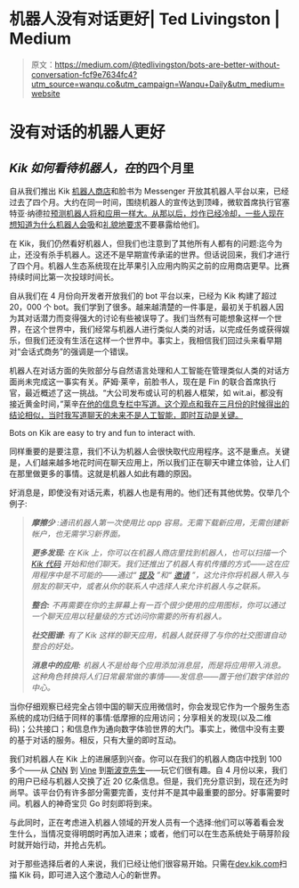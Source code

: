 # 机器人没有对话更好| Ted Livingston | Medium

> 原文：<https://medium.com/@tedlivingston/bots-are-better-without-conversation-fcf9e7634fc4?utm_source=wanqu.co&utm_campaign=Wanqu+Daily&utm_medium=website>

# **没有对话的机器人更好**

## *Kik 如何看待机器人，在*的四个月里



自从我们推出 Kik [机器人商店](https://bots.kik.com/#/)和脸书为 Messenger 开放其机器人平台以来，已经过去了四个月。大约在同一时间，围绕机器人的宣传达到顶峰，微软首席执行官塞特亚·纳德拉[预测机器人将和应用一样大。从那以后，炒作已经冷却，一些人现在想知道](http://www.techrepublic.com/article/satya-nadella-software-bots-will-be-as-big-as-mobile-apps/)[为什么机器人会吸](https://techcrunch.com/2016/05/29/why-do-chatbots-suck/)和[礼貌地要求](https://www.theguardian.com/technology/2016/apr/29/please-facebook-dont-make-me-speak-to-your-awful-chatbots)不要暴露给他们。

在 Kik，我们仍然看好机器人，但我们也注意到了其他所有人都有的问题:迄今为止，还没有杀手机器人。这还不是早期宣传承诺的世界。但话说回来，我们才进行了四个月。机器人生态系统现在比苹果引入应用内购买之前的应用商店更早。比赛持续时间比第一次投球时间长。

自从我们在 4 月份向开发者开放我们的 bot 平台以来，已经为 Kik 构建了超过 20，000 个 bot。我们学到了很多。越来越清楚的一件事是，最初关于机器人因为其对话潜力而变得强大的讨论有些被误导了。我们当然有可能想象这样一个世界，在这个世界中，我们经常与机器人进行类似人类的对话，以完成任务或获得娱乐，但我们还没有生活在这样一个世界中。事实上，我相信我们回过头来看早期对“会话式商务”的强调是一个错误。

机器人在对话方面的失败部分与自然语言处理和人工智能在管理类似人类的对话方面尚未完成这一事实有关。萨姆·莱辛，前脸书人，现在是 Fin 的联合首席执行官，最近概述了这一挑战。“大公司发布或认可的机器人框架，如 wit.ai，都没有接近黄金时间，”莱辛[在他的信息专栏中写道。这个观点和我在三月份的时候得出的结论相似，当时我写道聊天的未来不是人工智能，即时互动是关键。](https://www.theinformation.com/bots-in-2016-mid-year-check-in)



Bots on Kik are easy to try and fun to interact with.



同样重要的是要注意，我们不认为机器人会很快取代应用程序。这不是重点。关键是，人们越来越多地花时间在聊天应用上，所以我们正在聊天中建立体验，让人们在那里做更多的事情。这就是机器人如此有趣的原因。

好消息是，即使没有对话元素，机器人也是有用的。他们还有其他优势。仅举几个例子:

> ***摩擦少*** *:通讯机器人第一次使用比 app 容易。无需下载新应用，无需创建新帐户，也无需学习新界面。*
> 
> ***更多发现:*** *在 Kik 上，你可以在机器人商店里找到机器人，也可以扫描一个* [*Kik 代码*](https://blog.kik.com/2016/08/09/what-are-kik-codes/) *开始和他们聊天。我们还推出了机器人有机传播的方式——这在应用程序中是不可能的——通过“* [*提及*](https://blog.kik.com/2016/04/22/5-fun-ways-to-use-mentions-on-kik/) *”和“* [*邀请*](https://blog.kik.com/2016/07/07/invite-friends-bot-experiences-kik/) *”，这允许你将机器人带入与朋友的聊天中，或者从你的联系人中选择人来允许机器人与之联系。*
> 
> ***整合:*** *不再需要在你的主屏幕上有一百个很少使用的应用图标，你可以通过一个聊天应用以轻量级的方式访问你需要的所有机器人。*
> 
> ***社交图谱:*** *有了 Kik 这样的聊天应用，机器人就获得了与你的社交图谱自动整合的好处。*
> 
> ***消息中的应用:*** *机器人不是给每个应用添加消息层，而是将应用带入消息。这种角色转换将人们日常最常做的事情——发信息——置于他们数字体验的中心。*

当你仔细观察已经完全占领中国的聊天应用微信时，你会发现它作为一个服务生态系统的成功归结于同样的事情:低摩擦的应用访问；分享相关的发现(以及二维码)；公共接口；和信息作为通向数字体验世界的大门。事实上，微信中没有主要的基于对话的服务。相反，只有大量的即时互动。

我们对机器人在 Kik 上的进展感到兴奋。你可以在我们的机器人商店中找到 100 多个——从 [CNN](https://bots.kik.com/#/cnn) 到 [Vine](https://bots.kik.com/#/vine) 到[斯波克先生](https://bots.kik.com/#/spockchat)——玩它们很有趣。自 4 月份以来，我们的用户已经与机器人交换了近 20 亿条信息。但是，我们充分意识到，现在还为时尚早。该平台仍有许多部分需要完善，支付并不是其中最重要的部分。好事需要时间。机器人的神奇宝贝 Go 时刻即将到来。

与此同时，正在考虑进入机器人领域的开发人员有一个选择:他们可以等着看会发生什么，当情况变得明朗时再加入进来；或者，他们可以在生态系统处于萌芽阶段时就开始行动，并抢占先机。

对于那些选择后者的人来说，我们已经让他们很容易开始。只需在[dev.kik.com](https://dev.kik.com/#/home)扫描 Kik 码，即可进入这个激动人心的新世界。


